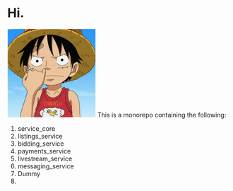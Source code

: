 # Hi.

![Luffy Young](./tmp/luffy.png)
This is a monorepo containing the following:
1. service_core
2. listings_service 
3. bidding_service
4. payments_service
5. livestream_service
6. messaging_service
7. Dummy
8. 
